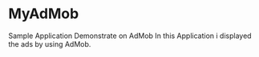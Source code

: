 # MyAdMob
Sample Application Demonstrate on AdMob
In this Application i displayed the ads by using AdMob.

